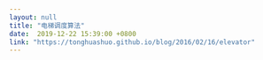 ```yaml
---
layout: null
title: "电梯调度算法"
date:  2019-12-22 15:39:00 +0800
link: "https://tonghuashuo.github.io/blog/2016/02/16/elevator"
---
```

